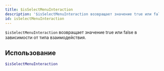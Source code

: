 ```yaml
---
title: $isSelectMenuInteraction
description: '$isSelectMenuInteraction возвращает значение true или false в зависимости от типа взаимодействия.'
id: isSelectMenuInteraction
---
```


`$isSelectMenuInteraction` возвращает значение true или false в зависимости от типа взаимодействия.

## Использование

```php
$isSelectMenuInteraction
```